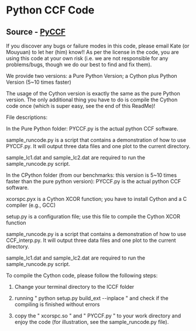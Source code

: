 # Python CCF Code
## Source - [PyCCF](https://bitbucket.org/cgrier/python_ccf_code)

If you discover any bugs or failure modes in this code, please email Kate (or Mouyuan) to let her (him) know!! As per the license in the code, you are using this code at your own risk (i.e. we are not responsible for any problems/bugs, though we do our best to find and fix them).

We provide two versions: a Pure Python Version; a Cython plus Python Version (5~10 times faster)

The usage of the Cython version is exactly the same as the pure Python version. The only additional thing you have to do is compile the Cython code once (which is super easy, see the end of this ReadMe)!

File descriptions:

In the Pure Python folder:
PYCCF.py is the actual python CCF software.

sample_runcode.py is a script that contains a demonstration of how to use PYCCF.py. It will output three data files and one plot to the current directory.

sample_lc1.dat and sample_lc2.dat are required to run the sample_runcode.py script.


In the CPython folder (from our benchmarks: this version is 5~10 times faster than the pure python version):
PYCCF.py is the actual python CCF software.

xcorspc.pyx is a Cython XCOR function; you have to install Cython and a C compiler (e.g., GCC)

setup.py is a configuration file; use this file to compile the Cython XCOR function

sample_runcode.py is a script that contains a demonstration of how to use CCF_interp.py. It will output three data files and one plot to the current directory.

sample_lc1.dat and sample_lc2.dat are required to run the sample_runcode.py script.

To compile the Cython code, please follow the following steps:
1. Change your terminal directory to the ICCF folder

2. running " python setup.py build_ext --inplace " and check if the compiling is finished without errors

3. copy the " xcorspc.so " and " PYCCF.py " to your work directory and enjoy the code (for illustration, see the sample_runcode.py file).

